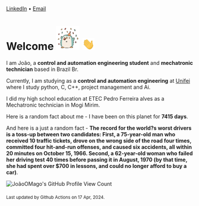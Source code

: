 [LinkedIn](https://www.linkedin.com/in/joão-pedro-gozzoli-b95641301/) &bull;
[Email](joaopedrogozzoli@gmail.com)

# Welcome <img src="happy.gif" height="64px" /> <img src="wave.gif" height="32px" />

I am João, a  **control and automation engineering student** and **mechatronic technician** based in Brazil Br.

Currently, I am studying as a **control and automation engineering** at [Unifei](https://unifei.edu.br) where I study python, C, C++, project management and Ai.

I did my high school education at ETEC Pedro Ferreira alves as a Mechatronic technician in Mogi Mirim.

Here is a random fact about me - I have been on this planet for **7415 days**.

And here is a just a random fact -  **The record for the world?s worst drivers is a toss-up between two candidates: First, a 75-year-old man who received 10 traffic tickets, drove on the wrong side of the road four times, committed four hit-and-run offenses, and caused six accidents, all within 20 minutes on October 15, 1966. Second, a 62-year-old woman who failed her driving test 40 times before passing it in August, 1970 (by that time, she had spent over $700 in lessons, and could no longer afford to buy a car)**.

![JoãoOMago's GitHub Profile View Count](https://komarev.com/ghpvc/?username=JoaoOMago)

<sub>Last updated by Github Actions on 17 Apr, 2024.</sub>
